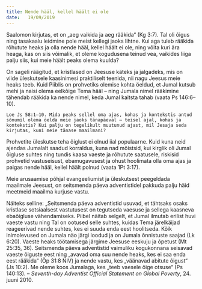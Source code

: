 ```yaml
---
title: Nende hääl, kellel häält ei ole
date:   19/09/2019
---
```


Saalomon kirjutas, et on „aeg vaikida ja aeg rääkida“ (Kg 3:7). Tal oli õigus ning tasakaalu leidmine pole meist kellegi jaoks lihtne. Kui aga tuleb rääkida rõhutute heaks ja olla nende hääl, kellel häält ei ole, ning võita kuri ära heaga, kas on siis võimalik, et oleme kogudusena teinud vea, vaikides liiga palju siis, kui meie häält peaks olema kuulda?

On sageli räägitud, et kristlased on Jeesuse käteks ja jalgadeks, mis on viide üleskutsele kaasinimesi praktiliselt teenida, nii nagu Jeesus meie heaks teeb. Kuid Piiblis on prohvetiks olemise kohta öeldud, et Jumal kutsub mehi ja naisi olema eelkõige Tema hääl – ning Jumala nimel rääkimine tähendab rääkida ka nende nimel, keda Jumal kaitsta tahab (vaata Ps 146:6–10).

`Loe Js 58:1–10. Mida peaks sellel oma ajas, kohas ja kontekstis antud sõnumil olema öelda meie jaoks tänapäeval – teisel ajal, kohas ja kontekstis? Kui palju on tegelikult muutunud ajast, mil Jesaja seda kirjutas, kuni meie tänase maailmani?`

Prohvetite üleskutse teha õiglust ei olnud iial populaarne. Kuid kuna neid ajendas Jumalalt saadud korraldus, kuna nad mõistsid, kui kirglik oli Jumal õigluse suhtes ning tundis kaasa vaeste ja rõhutute saatusele, riskisid prohvetid vastuseisust, ebamugavusest ja ohust hoolimata olla oma ajas ja paigas nende hääl, kellel häält polnud (vaata 1Pt 3:17).

Meie arusaamise põhjal evangeeliumist ja üleskutsest peegeldada maailmale Jeesust, on seitsmenda päeva adventistidel pakkuda palju häid meetmeid maailma kurjuse vastu.

Näiteks selline: „Seitsmenda päeva adventistid usuvad, et tähtsaks osaks kristlase sotsiaalsest vastutusest on tegutseda vaesuse ja sellega kaasneva ebaõigluse vähendamiseks. Piibel näitab selgelt, et Jumal ilmutab erilist huvi vaeste vastu ning Tal on ootused selle suhtes, kuidas Tema järelkäijad reageerivad nende suhtes, kes ei suuda enda eest hoolitseda. Kõik inimolevused on Jumala näo järgi loodud ja on Jumala õnnistuste saajad (Lk 6:20). Vaeste heaks töötamisega järgime Jeesuse eeskuju ja õpetust (Mt 25:35, 36). Seitsmenda päeva adventistid vaimuliku kogukonnana seisavad vaeste õiguste eest ning „avavad oma suu nende heaks, kes ei saa enda eest rääkida“ (Õp 31:8 NIV) ja nende vastu, kes „väänavad abitute õigust“ (Js 10:2). Me oleme koos Jumalaga, kes „teeb vaesele õige otsuse“ (Ps 140:13). – _Seventh-day Adventist Official Statement on Global Poverty_, 24. juuni 2010.